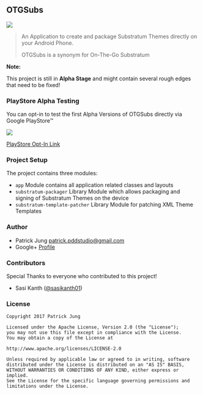 ## OTGSubs

[![](https://raw.githubusercontent.com/PDDStudio/OTGSubs/develop/gfx/otgsubs_banner.jpg)](https://play.google.com/store/apps/details?id=com.pddstudio.otgsubs)

> An Application to create and package Substratum Themes directly on your Android Phone.
>
> OTGSubs is a synonym for On-The-Go Substratum

**Note:**

This project is still in **Alpha Stage** and might contain several rough edges that need to be fixed!

### PlayStore Alpha Testing

You can opt-in to test the first Alpha Versions of OTGSubs directly via Google PlayStore™

[![](https://github.com/PDDStudio/OTGSubs/blob/develop/gfx/en-play-badge.png)](https://play.google.com/store/apps/details?id=com.pddstudio.otgsubs)

[PlayStore Opt-In Link](https://play.google.com/apps/testing/com.pddstudio.otgsubs)

### Project Setup

The project contains three modules:

* `app` Module contains all application related classes and layouts
* `substratum-packager` Library Module which allows packaging and signing of Substratum Themes on the device
* `substratum-template-patcher` Library Module for patching XML Theme Templates

### Author

* Patrick Jung [<patrick.pddstudio@gmail.com>](mailto:patrick.pddstudio@gmail.com)
* Google+ [Profile](https://plus.google.com/+PatrickJung42)

### Contributors

Special Thanks to everyone who contributed to this project!

* Sasi Kanth ([@sasikanth01](https://github.com/sasikanth01))

### License

	Copyright 2017 Patrick Jung

	Licensed under the Apache License, Version 2.0 (the "License");
	you may not use this file except in compliance with the License.
	You may obtain a copy of the License at

	http://www.apache.org/licenses/LICENSE-2.0

	Unless required by applicable law or agreed to in writing, software
	distributed under the License is distributed on an "AS IS" BASIS,
	WITHOUT WARRANTIES OR CONDITIONS OF ANY KIND, either express or implied.
	See the License for the specific language governing permissions and
	limitations under the License.

